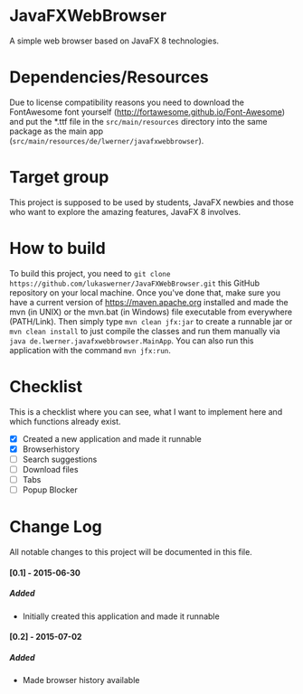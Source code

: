# JavaFXWebBrowser
A simple web browser based on JavaFX 8 technologies.

# Dependencies/Resources
Due to license compatibility reasons you need to download the FontAwesome font yourself (http://fortawesome.github.io/Font-Awesome) and put the *.ttf file in the `src/main/resources` directory into the same package as the main app (`src/main/resources/de/lwerner/javafxwebbrowser`).

# Target group
This project is supposed to be used by students, JavaFX newbies and those who want to explore the amazing features, JavaFX 8 involves.

# How to build
To build this project, you need to `git clone https://github.com/lukaswerner/JavaFXWebBrowser.git` this GitHub repository on your local machine. Once you've done that, make sure you have a current version of https://maven.apache.org installed and made the mvn (in UNIX) or the mvn.bat (in Windows) file executable from everywhere (PATH/Link). Then simply type `mvn clean jfx:jar` to create a runnable jar or `mvn clean install` to just compile the classes and run them manually via `java de.lwerner.javafxwebbrowser.MainApp`. You can also run this application with the command `mvn jfx:run`.

# Checklist
This is a checklist where you can see, what I want to implement here and which functions already exist.
- [x] Created a new application and made it runnable
- [x] Browserhistory
- [ ] Search suggestions
- [ ] Download files
- [ ] Tabs
- [ ] Popup Blocker

# Change Log
All notable changes to this project will be documented in this file.

#### [0.1] - 2015-06-30
##### Added
- Initially created this application and made it runnable

#### [0.2] - 2015-07-02
##### Added
- Made browser history available

